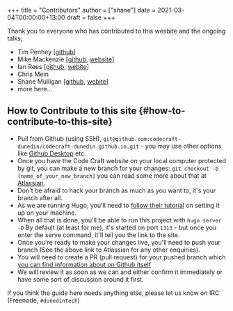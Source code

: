 +++
title = "Contributors"
author = ["shane"]
date = 2021-03-04T00:00:00+13:00
draft = false
+++

Thank you to everyone who has contributed to this wesbite and the ongoing talks;

-   Tim Penhey [[github](https://github.com/howbazaar)]
-   Mike Mackenzie [[github](https://github.com/veb), [website](https://veb.co.nz/)]
-   Ian Rees [[github](https://github.com/ianrrees), [webite](https://ianrrees.github.io/)]
-   Chris Mein
-   Shane Mulligan [[github](https://github.com/mullikine), [webite](https://mullikine.github.io/)]
-   more here...


## How to Contribute to this site {#how-to-contribute-to-this-site}

-   Pull from Github (using SSH),
    `git@github.com:codecraft-dunedin/codecraft-dunedin.github.io.git` -
    you may use other options like [Github Desktop](https://desktop.github.com/) etc.
-   Once you have the Code Craft website on your local computer protected
    by git, you can make a new branch for your changes:
    `git checkout -b [name_of_your_new_branch]` you can read some more
    about that at [Atlassian](https://www.atlassian.com/git/tutorials/using-branches/git-checkout).
-   Don't be afraid to hack your branch as much as you want to, it's your
    branch after all.
-   As we are running Hugo, you'll need to
    [follow their tutorial](https://gohugo.io/getting-started/quick-start/) on setting it up on your machine.
-   When all that is done, you'll be able to run this project with
    `hugo server -D` By default (at least for me), it's started on port
    `1313` - but once you enter the serve command, it'll tell you the
    link to the site.
-   Once you're ready to make your changes live, you'll need to push your
    branch (See the above link to Atlassian for any other enquiries).
-   You will need to create a PR (pull request) for your pushed branch
    which
    [you can find information about on Github itself](https://docs.github.com/en/free-pro-team@latest/github/collaborating-with-issues-and-pull-requests/creating-a-pull-request)
-   We will review it as soon as we can and either confirm it immediately
    or have some sort of discussion around it first.

If you think the guide here needs anything else, please let us know on
IRC (Freenode, `#dunedintech`)